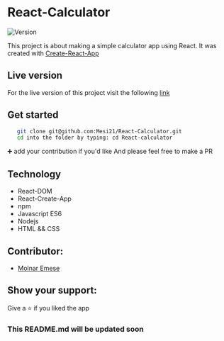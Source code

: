 # React-Calculator

<img alt="Version" src="https://img.shields.io/badge/version-1.0.0-blue.svg?cacheSeconds=2592000" />

This project is about making a simple calculator app using React.
It was created with [Create-React-App](https://github.com/facebook/create-react-app)

## Live version

For the live version of this project visit the following [link]("https://dashboard.heroku.com/apps/mesi-react-calculator/") 

## Get started

```bash
   git clone git@github.com:Mesi21/React-Calculator.git
   cd into the folder by typing: cd React-calculator
```

 :heavy_plus_sign: add your contribution if you'd like
 And please feel free to make a PR

## Technology

- React-DOM
- React-Create-App
- npm
- Javascript ES6
- Nodejs
- HTML && CSS

## Contributor:

- [Molnar Emese](https://github.com/Mesi21)

## Show your support:

Give a :star: if you liked the app

### This README.md will be updated soon